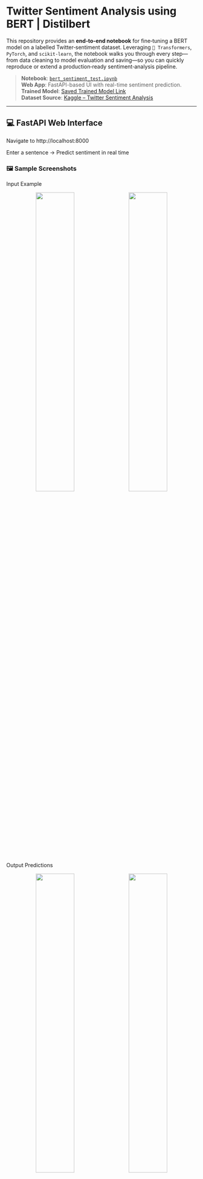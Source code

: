 # Twitter Sentiment Analysis using BERT | Distilbert

This repository provides an **end‑to‑end notebook** for fine‑tuning a BERT model on a labelled Twitter‑sentiment dataset. Leveraging `🤗 Transformers`, `PyTorch`, and `scikit‑learn`, the notebook walks you through every step—from data cleaning to model evaluation and saving—so you can quickly reproduce or extend a production‑ready sentiment‑analysis pipeline.

> **Notebook**: [`bert_sentiment_test.ipynb`](bert_sentiment_test.ipynb)   
> **Web App**: FastAPI-based UI with real-time sentiment prediction.   
> **Trained Model**: [Saved Trained Model Link](https://drive.google.com/drive/folders/1umKLrIgb8kWCyOU1oqx9T_R_ueq04qn0?usp=sharing)  
> **Dataset Source**: [Kaggle – Twitter Sentiment Analysis](https://www.kaggle.com/datasets)  

---

## 💻 FastAPI Web Interface
Navigate to http://localhost:8000

Enter a sentence → Predict sentiment in real time

### 🖼️ Sample Screenshots
Input Example
<p align="center">
<img src="https://github.com/user-attachments/assets/241d2037-fc56-4860-a749-ab91ffbc9ed9" width="45%"/>
&nbsp;&nbsp;&nbsp;
<img src="https://github.com/user-attachments/assets/edf3bd8b-db77-4a3b-8d29-d09122445b41" width="45%"/>
</p>
Output Predictions
<p align="center">
<img src="https://github.com/user-attachments/assets/3dc211af-d600-4727-82f8-31387faed1ad" width="45%"/> 
&nbsp;&nbsp;&nbsp;
<img src="https://github.com/user-attachments/assets/c7b9f916-0b80-4072-b824-7793a094b2f2" width="45%"/>
</p>

---
## 🔧 Key Features

1. **Multi‑class sentiment support** – Predicts **Positive, Neutral, Negative, and Irrelevant** classes out‑of‑the‑box.  
2. **Minimal setup** – Single Jupyter notebook; no extra Python scripts required.  
3. **Hugging Face Trainer API** – Uses `Trainer` & `TrainingArguments` for streamlined fine‑tuning.
4. **FastAPI Web Interface** – Lightweight web app for real-time predictions.   
5. **Dockerized Deployment** – Easily build, run, and share using Docker.   
6. **GPU‑ready** – Automatically detects CUDA for faster training on compatible hardware.  
7. **Custom metrics** – Computes accuracy via a pluggable `compute_metrics` callback.  
8. **Model persistence** – Exports both the fine‑tuned model and tokenizer with `save_pretrained()` for later inference.  

---

## 🧭 Pipeline Flow

1. **Data Load** – Reads `twitter_training.csv` (≈​75 k rows).  
2. **Pre‑processing** – Cleans text, maps labels to integers, drops N/A rows.  
3. **Train ⁄ Test Split** – Uses `train_test_split` (default 80 / 20).  
4. **Tokenisation** – BPE tokenisation with `bert‑base‑uncased`.  
5. **Dataset Wrappers** – Converts to `torch.utils.data.Dataset` objects.  
6. **Fine‑tuning** – Optimises for 2–3 epochs with AdamW on a single GPU/CPU.  
7. **Evaluation** – Reports accuracy on hold‑out test set (≈ 90 % on sample run).  
8. **Model Saving** – Writes & tokenizer to `./sentiment‑bert/`.
9. **FastAPI App** – Load model/tokenizer and serve predictions via web form.
10. **Dockerized Deployment** – Build and run with simple Docker commands.   

---

## 📈 Sample Output

***** Eval results *****   
epoch = 3   
eval_accuracy = 0.9012   
eval_loss = 0.2904   
eval_runtime = 0:00:18.43   
eval_samples_per_second = 815.4   
eval_steps_per_second = 51.0   

---

## 📂 Project Structure
```bash
├── Data   # Dataset
|   ├── twitter_training.csv  
|   └── twitter_validation.csv
├── bert_sentiment.ipynb   # End‑to‑end BERT fine‑tuning workflow
├── distilbert_test.ipynb  # Distilbert test notebook
├── Dockerfile             # Docker File
├── main.py                # App using Fastapi 
├── README.md              # This file
└── sentiment‑bert/        # (Created after training) saved model & tokenizer
```
---

## 📄 License

This project is licensed under the [MIT License](../LICENSE).

--- 

## 🔗 **Links & Contact**

- **GitHub Profile:** [Github](https://github.com/pradeep-kumar8/)
- **LinkedIn:** [Likedin](https://linkedin.com/in/pradeep-kumar8)
- **Email:** [gmail](mailto:pradeep.kmr.pro@gmail.com)
